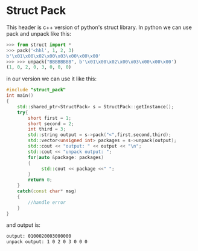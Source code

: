 # Struct Pack

This header is c++ version of python's struct library. In python we can use pack and unpack like this: 

```python
>>> from struct import *
>>> pack('<hhl', 1, 2, 3)
b'\x01\x00\x02\x00\x03\x00\x00\x00'
>>> >>> unpack("BBBBBBBB", b'\x01\x00\x02\x00\x03\x00\x00\x00')
(1, 0, 2, 0, 3, 0, 0, 0)
```
in our version we can use it like this: 
```cpp
#include "struct_pack"
int main()
{
    std::shared_ptr<StructPack> s = StructPack::getInstance();
    try{
        short first = 1;
        short second = 2;
        int third = 3;
        std::string output = s->pack("<",first,second,third);
        std::vector<unsigned int> packages = s->unpack(output);
        std::cout << "output: " << output << "\n";
        std::cout << "unpack output: ";
        for(auto &package: packages)
        {
             std::cout << package <<" ";
        }
        return 0;
    }
    catch(const char* msg)
    {
        //handle error
    }
}


```
and output is: 

```bash
output: 0100020003000000
unpack output: 1 0 2 0 3 0 0 0 
```
